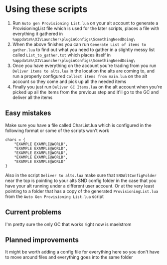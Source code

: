 # Using these scripts
1. Run `Auto gen Provisioning List.lua` on your alt account to generate a ProvisioningList file which is used for the later scripts, places a file with everything it gathered in `%appdata%\XIVLauncher\pluginConfigs\SomethingNeedDoing\`
2. When the above finishes you can run `Generate List of items to gather.lua` to find out what you need to gather in a slightly messy list called `List_to_gather.txt` which places itself in `%appdata%\XIVLauncher\pluginConfigs\SomethingNeedDoing\`
3. Once you have everything on the account you're trading from you run `Deliver items to alts.lua` in the location the alts are coming to, and run a properly configured `Collect items from main.lua` on the alt account so they come and pick up all the needed items
4. Finally you just run `Deliver GC Items.lua` on the alt account when you're picked up all the items from the previous step and it'll go to the GC and deliver all the items

## Easy mistakes
Make sure you have a file called CharList.lua which is configured in the following format or some of the scripts won't work
```
chars = {
    "EXAMPLE EXAMPLE@WORLD",
    "EXAMPLE EXAMPLE@WORLD",
    "EXAMPLE EXAMPLE@WORLD",
    "EXAMPLE EXAMPLE@WORLD",
    "EXAMPLE EXAMPLE@WORLD"
}
```

Also in the script `Deliver to alts.lua` make sure that `SNDAltConfigFolder` near the top is pointing to your alts SND config folder in the case that you have your alt running under a different user account.
Or at the very least pointing to a folder that has a copy of the generated `ProvisioningList.lua` from the `Auto Gen Provisioning List.lua` script

## Current problems
I'm pretty sure the only GC that works right now is maelstrom

## Planned improvements
It might be worth adding a config file for everything here so you don't have to move around files and everything goes into the same folder
